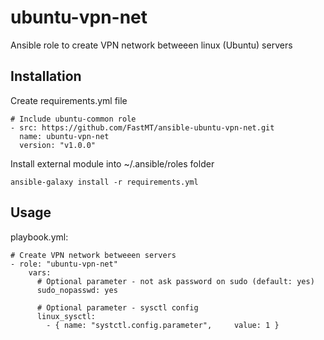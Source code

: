 # ubuntu-vpn-net
Ansible role to create VPN network betweeen linux (Ubuntu) servers

## Installation

Create requirements.yml file

```
# Include ubuntu-common role
- src: https://github.com/FastMT/ansible-ubuntu-vpn-net.git
  name: ubuntu-vpn-net
  version: "v1.0.0"
```

Install external module into ~/.ansible/roles folder

```
ansible-galaxy install -r requirements.yml
```

## Usage

playbook.yml:

```
# Create VPN network betweeen servers
- role: "ubuntu-vpn-net"
    vars:
      # Optional parameter - not ask password on sudo (default: yes)
      sudo_nopasswd: yes

      # Optional parameter - sysctl config
      linux_sysctl:
        - { name: "systctl.config.parameter",     value: 1 }      
```   
